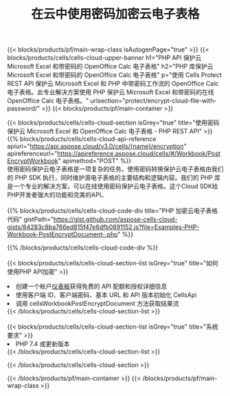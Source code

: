 ﻿---
title: 在云中使用密码加密云电子表格
description: 用于保护 Microsoft Excel 和 OpenOffice Calc 的云 API 和 SDK。 Cells云API用密码加密云电子表格。SDK支持多种开发语言。它们包括 Android、C#、Go、Java、NodeJS、Perl、PHP、Python、Ruby 和 swift。
url: /zh/php/protect/encrypt-cloud-file-with-password/
---
{{< blocks/products/pf/main-wrap-class isAutogenPage="true" >}}
{{< blocks/products/cells/cells-cloud-upper-banner h1="PHP API 保护云 Microsoft Excel 和带密码的 OpenOffice Calc 电子表格" h2="PHP 库保护云 Microsoft Excel 和带密码的 OpenOffice Calc 电子表格" p="使用 Cells Protect REST API 保护云 Microsoft Excel 和 PHP 中带密码工作流的 OpenOffice Calc 电子表格。此专业解决方案使用 PHP 保护云 Microsoft Excel 和带密码的在线 OpenOffice Calc 电子表格。" urlsection="protect/encrypt-cloud-file-with-password/" >}}
{{< blocks/products/pf/main-container >}}

{{< blocks/products/cells/cells-cloud-section isGrey="true" title="使用密码保护云 Microsoft Excel 和 OpenOffice Calc 电子表格 - PHP REST API" >}}
{{% blocks/products/cells/cells-cloud-api-reference apiurl="https://api.aspose.cloud/v3.0/cells/{name}/encryption" apireferenceurl="https://apireference.aspose.cloud/cells/#/Workbook/PostEncryptWorkbook" apimethod="POST" %}}
<br/>
使用密码保护云电子表格是一项复杂的任务。使用密码转换保护云电子表格由我们的 PHP SDK 执行，同时维护源电子表格的主要结构和逻辑内容。我们的 PHP 库是一个专业的解决方案，可以在线使用密码保护云电子表格。这个Cloud SDK给PHP开发者强大的功能和完美的API。
<br/>
<br/>
{{% blocks/products/cells/cells-cloud-code-div title="PHP 加密云电子表格代码" gistPath="https://gist.github.com/aspose-cells-cloud-gists/84283c8ba766ed815f47e6dfb0891152.js?file=Examples-PHP-Workbook-PostEncryptDocument-.php" %}}
  
{{% /blocks/products/cells/cells-cloud-code-div %}}
<br/>
<br/>
{{< blocks/products/cells/cells-cloud-section-list isGrey="true" title="如何使用PHP API加密" >}}
<li>创建一个帐户<a href="https://dashboard.aspose.cloud/">仪表板</a>获得免费的 API 配额和授权详细信息</li>
<li>使用客户端 ID、客户端密码、基本 URL 和 API 版本初始化 CellsApi</li>
<li>调用 cellsWorkbookPostEncryptDocument 方法获取结果流</li>
{{< /blocks/products/cells/cells-cloud-section-list >}}
<br/>
<br/>
{{< blocks/products/cells/cells-cloud-section-list isGrey="true" title="系统要求" >}}
<li>PHP 7.4 或更新版本</li>
{{< /blocks/products/cells/cells-cloud-section-list >}}

{{< /blocks/products/cells/cells-cloud-section >}}

{{< /blocks/products/pf/main-container >}}
{{< /blocks/products/pf/main-wrap-class >}}
